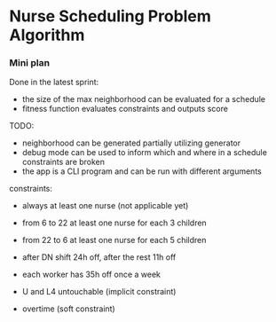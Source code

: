# Nurse Scheduling Problem Algorithm

### Mini plan


Done in the latest sprint:
 - the size of the max neighborhood can be evaluated for a schedule
 - fitness function evaluates constraints and outputs score

TODO:
 - neighborhood can be generated partially utilizing generator
 - debug mode can be used to inform which and where in a schedule constraints are broken
 - the app is a CLI program and can be run with different arguments

constraints:
 - always at least one nurse (not applicable yet)

 - from 6 to 22 at least one nurse for each 3 children
 - from 22 to 6 at least one nurse for each 5 children
 - after DN shift 24h off, after the rest 11h off
 - each worker has 35h off once a week
 - U and L4 untouchable (implicit constraint)
 - overtime (soft constraint)
